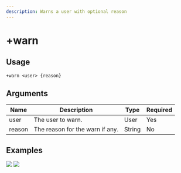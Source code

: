 ```yaml
---
description: Warns a user with optional reason
---
```


# +warn

## Usage

```
+warn <user> {reason}
```

## Arguments

| Name   | Description                     | Type   | Required |
| ------ | ------------------------------- | ------ | -------- |
| user   | The user to warn.               | User   | Yes      |
| reason | The reason for the warn if any. | String | No       |

## Examples

![](https://tawk.link/60e18ecd649e0a0a5cca7167/kb/attachments/BxLWJ1i8I6.jpg) ![](https://tawk.link/60e18ecd649e0a0a5cca7167/kb/attachments/KFOcLMfQiK.jpg)
